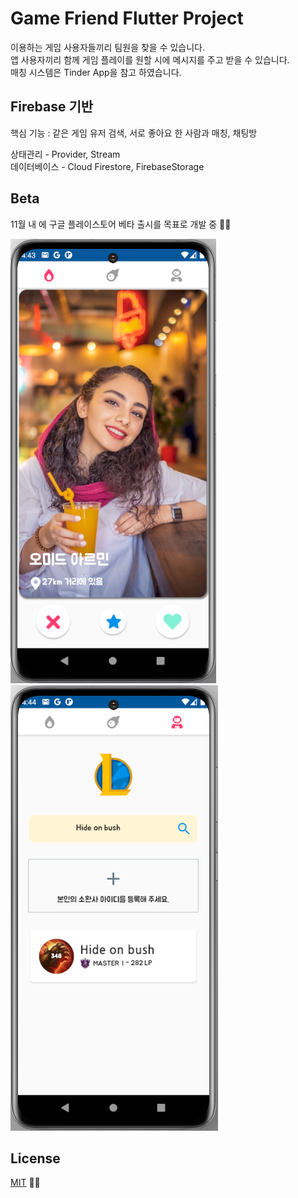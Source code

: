 # Game Friend Flutter Project

이용하는 게임 사용자들끼리 팀원을 찾을 수 있습니다.  
앱 사용자끼리 함께 게임 플레이를 원할 시에 메시지를 주고 받을 수 있습니다.  
매칭 시스템은 Tinder App을 참고 하였습니다.

## Firebase 기반
핵심 기능 : 같은 게임 유저 검색, 서로 좋아요 한 사람과 매칭, 채팅방

상태관리 - Provider, Stream   
데이터베이스 - Cloud Firestore, FirebaseStorage   

## Beta

11월 내 에 구글 플레이스토어 베타 출시를 목표로 개발 중 👨‍💻

![ex_screenshot](./lol_friend_200922_01.PNG)&nbsp;&nbsp;&nbsp;&nbsp;&nbsp;![ex_screenshot](./lol_friend_200922_02.PNG)



## License
[MIT](https://choosealicense.com/licenses/mit/) 👨‍💻

